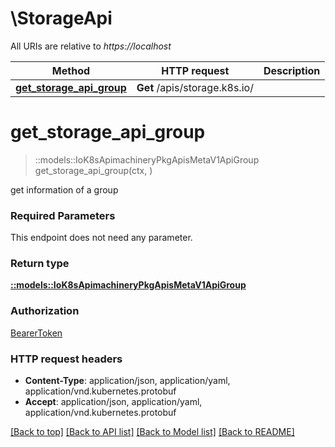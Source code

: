 # \StorageApi

All URIs are relative to *https://localhost*

Method | HTTP request | Description
------------- | ------------- | -------------
[**get_storage_api_group**](StorageApi.md#get_storage_api_group) | **Get** /apis/storage.k8s.io/ | 


# **get_storage_api_group**
> ::models::IoK8sApimachineryPkgApisMetaV1ApiGroup get_storage_api_group(ctx, )


get information of a group

### Required Parameters
This endpoint does not need any parameter.

### Return type

[**::models::IoK8sApimachineryPkgApisMetaV1ApiGroup**](io.k8s.apimachinery.pkg.apis.meta.v1.APIGroup.md)

### Authorization

[BearerToken](../README.md#BearerToken)

### HTTP request headers

 - **Content-Type**: application/json, application/yaml, application/vnd.kubernetes.protobuf
 - **Accept**: application/json, application/yaml, application/vnd.kubernetes.protobuf

[[Back to top]](#) [[Back to API list]](../README.md#documentation-for-api-endpoints) [[Back to Model list]](../README.md#documentation-for-models) [[Back to README]](../README.md)

